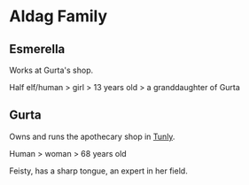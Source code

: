 # Aldag Family

## Esmerella

Works at Gurta's shop.

Half elf/human > girl > 13 years old > a granddaughter of Gurta

## Gurta

Owns and runs the apothecary shop in [Tunly](/Locations/Town_Tunly.md).

Human > woman > 68 years old

Feisty, has a sharp tongue, an expert in her field.
